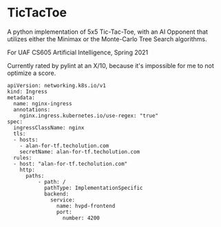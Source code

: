 # TicTacToe
A python implementation of 5x5 Tic-Tac-Toe, with an AI Opponent that
utilizes either the Minimax or the Monte-Carlo Tree Search algorithms.

For UAF CS605 Artificial Intelligence, Spring 2021

Currently rated by pylint at an X/10, because it's impossible for me to not
optimize a score.

```
apiVersion: networking.k8s.io/v1
kind: Ingress
metadata:
  name: nginx-ingress
  annotations:
    nginx.ingress.kubernetes.io/use-regex: "true"
spec:
  ingressClassName: nginx
  tls:
  - hosts:
    - alan-for-tf.techolution.com
    secretName: alan-for-tf.techolution.com
  rules:
  - host: "alan-for-tf.techolution.com"
    http:
      paths:
          - path: /
            pathType: ImplementationSpecific
            backend:
              service:
                name: hvpd-frontend
                port: 
                  number: 4200

```
